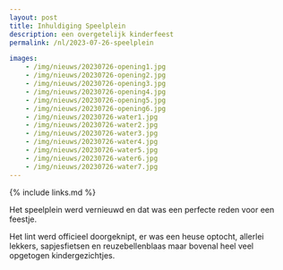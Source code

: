 ```yaml
---
layout: post
title: Inhuldiging Speelplein
description: een overgetelijk kinderfeest
permalink: /nl/2023-07-26-speelplein

images:   
    - /img/nieuws/20230726-opening1.jpg
    - /img/nieuws/20230726-opening2.jpg
    - /img/nieuws/20230726-opening3.jpg
    - /img/nieuws/20230726-opening4.jpg
    - /img/nieuws/20230726-opening5.jpg
    - /img/nieuws/20230726-opening6.jpg
    - /img/nieuws/20230726-water1.jpg
    - /img/nieuws/20230726-water2.jpg
    - /img/nieuws/20230726-water3.jpg
    - /img/nieuws/20230726-water4.jpg
    - /img/nieuws/20230726-water5.jpg
    - /img/nieuws/20230726-water6.jpg
    - /img/nieuws/20230726-water7.jpg
---
```


{% include links.md %}

Het speelplein werd vernieuwd en dat was een perfecte  reden voor een feestje. 

Het lint werd officieel doorgeknipt, er was een heuse optocht, allerlei lekkers, sapjesfietsen en reuzebellenblaas maar bovenal heel veel opgetogen kindergezichtjes.

